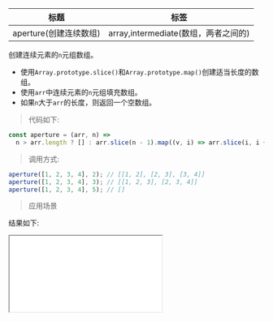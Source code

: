 | 标题                   | 标签                                 |
| ---------------------- | ------------------------------------ |
| aperture(创建连续数组) | array,intermediate(数组，两者之间的) |

创建连续元素的`n`元组数组。

- 使用`Array.prototype.slice()`和`Array.prototype.map()`创建适当长度的数组。
- 使用`arr`中连续元素的`n`元组填充数组。
- 如果`n`大于`arr`的长度，则返回一个空数组。

> 代码如下:

```js
const aperture = (arr, n) =>
  n > arr.length ? [] : arr.slice(n - 1).map((v, i) => arr.slice(i, i + n));
```

> 调用方式:

```js
aperture([1, 2, 3, 4], 2); // [[1, 2], [2, 3], [3, 4]]
aperture([1, 2, 3, 4], 3); // [[1, 2, 3], [2, 3, 4]]
aperture([1, 2, 3, 4], 5); // []
```

> 应用场景

<div class="code-editor" data-url="codes/javascript/html/aperture.html" data-language="html"></div>

结果如下:

<iframe src="codes/javascript/html/aperture.html"></iframe>
